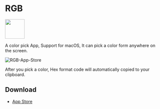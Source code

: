 # RGB
<img width="64" height="64" src="https://user-images.githubusercontent.com/1193966/117617031-8c327c00-b19e-11eb-8265-43a8d1853a9f.png">

A color pick App, Support for macOS, It can pick a color form anywhere on the screen.

![RGB-App-Store](https://user-images.githubusercontent.com/1193966/169992576-3460712c-3800-4d5a-b636-ab9371835c6a.png)

After you pick a color, Hex format code will automatically copied to your clipboard.


## Download

* [App Store](https://apps.apple.com/app/id1625565060)

